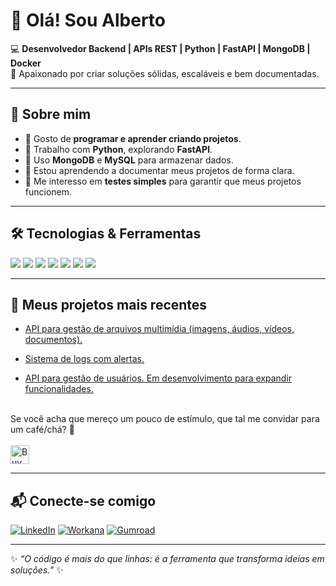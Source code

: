 # 👋 Olá! Sou Alberto  

💻 **Desenvolvedor Backend | APIs REST | Python | FastAPI | MongoDB | Docker**  
🚀 Apaixonado por criar soluções sólidas, escaláveis e bem documentadas.  

---

## 🚀 Sobre mim  

- 🔹 Gosto de **programar e aprender criando projetos**.  
- 🔹 Trabalho com **Python**, explorando **FastAPI**.  
- 🔹 Uso **MongoDB** e **MySQL** para armazenar dados.  
- 🔹 Estou aprendendo a documentar meus projetos de forma clara.  
- 🔹 Me interesso em **testes simples** para garantir que meus projetos funcionem.

---

## 🛠️ Tecnologias & Ferramentas  

<p align="left">
  <img src="https://img.shields.io/badge/Python-3776AB?style=for-the-badge&logo=python&logoColor=white"/>
  <img src="https://img.shields.io/badge/FastAPI-009688?style=for-the-badge&logo=fastapi&logoColor=white"/>
  <img src="https://img.shields.io/badge/MongoDB-4DB33D?style=for-the-badge&logo=mongodb&logoColor=white"/>
  <img src="https://img.shields.io/badge/MySQL-4479A1?style=for-the-badge&logo=mysql&logoColor=white"/>
  <img src="https://img.shields.io/badge/Docker-2496ED?style=for-the-badge&logo=docker&logoColor=white"/>
  <img src="https://img.shields.io/badge/GitHub-181717?style=for-the-badge&logo=github&logoColor=white"/>
  <img src="https://img.shields.io/badge/Postman-FF6C37?style=for-the-badge&logo=postman&logoColor=white"/>
</p>

---

## 📂 Meus projetos mais recentes

- [API para gestão de arquivos multimídia (imagens, áudios, vídeos, documentos).](https://github.com/albertoh88/BlockVault-API)

- [Sistema de logs com alertas.](https://github.com/albertoh88/LogData)

- [API para gestão de usuários. Em desenvolvimento para expandir funcionalidades.](https://github.com/albertoh88/API_sistema_gestion_usuarios)

<p align="left">
<br>
Se você acha que mereço um pouco de estímulo, que tal me convidar para um café/chá? 🥺
<br>
<br>
<a href='https://ko-fi.com/W7W21JR914' target='_blank'>
  <img height='36' style='border:1px;height:30px;' src='https://storage.ko-fi.com/cdn/kofi6.png?v=6' border='1' alt='Buy Me a Coffee at ko-fi.com' />
</a>
</p>

---

## 📬 Conecte-se comigo  

[![LinkedIn](https://img.shields.io/badge/LinkedIn-0A66C2?style=for-the-badge&logo=linkedin&logoColor=white)](https://www.linkedin.com/in/alberto-hernández-peña/)
[![Workana](https://img.shields.io/badge/Workana-1F77B4?style=for-the-badge)](https://www.workana.com/freelancer/fd7d49c6c5bbf49c34f678220196cbff)
[![Gumroad](https://img.shields.io/badge/Gumroad-FF5C00?style=for-the-badge)](https://elflacorex.gumroad.com/subscribe)

---

✨ *“O código é mais do que linhas: é a ferramenta que transforma ideias em soluções.”* ✨
